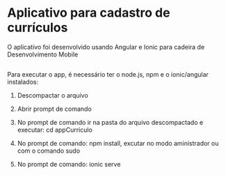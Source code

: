 
# Aplicativo para cadastro de currículos

O aplicativo foi desenvolvido usando Angular e Ionic para cadeira de Desenvolvimento Mobile


## 
Para executar o app, é necessário ter o node.js, npm e o ionic/angular instalados:

1. Descompactar o arquivo

2. Abrir prompt de comando

3. No prompt de comando ir na pasta do arquivo descompactado e executar: cd appCurriculo

4. No prompt de comando: npm install, excutar no modo aministrador ou com o comando sudo

5. No prompt de comando: ionic serve
